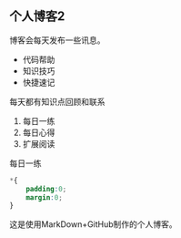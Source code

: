 ## 个人博客2

博客会每天发布一些讯息。
* 代码帮助
* 知识技巧
* 快捷速记

每天都有知识点回顾和联系
1. 每日一练
2. 每日心得
3. 扩展阅读


每日一练
````css
*{
    padding:0;
    margin:0;
}
````






这是使用MarkDown+GitHub制作的个人博客。